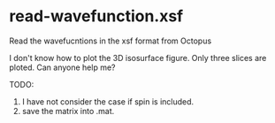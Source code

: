# read-wavefunction.xsf
Read the wavefucntions in the xsf format from Octopus

I don't know how to plot the 3D isosurface figure. Only three slices are ploted. Can anyone help me?

TODO:
1. I have not consider the case if spin is included.
2. save the matrix into .mat.
